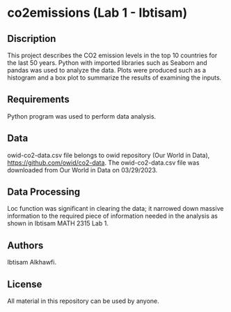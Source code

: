 # co2emissions (Lab 1 - Ibtisam)
## Discription 
This project describes the CO2 emission levels in the top 10 countries for the last 50 years. Python with imported libraries such as Seaborn and pandas was used to analyze the data. Plots were produced such as a histogram and a box plot to summarize the results of examining the inputs.
## Requirements
Python program was used to perform data analysis.
## Data 
owid-co2-data.csv file belongs to owid repository (Our World in Data), https://github.com/owid/co2-data. The owid-co2-data.csv file was downloaded from Our World in Data on 03/29/2023.
##  Data Processing
Loc function was significant in clearing the data; it narrowed down massive information to the required piece of information needed in the analysis as shown in Ibtisam MATH 2315 Lab 1. 
## Authors 
Ibtisam Alkhawfi.
## License
All material in this repository can be used by anyone. 
